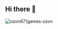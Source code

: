 ## Hi there 👋

![ozon671games-ozon](https://github.com/user-attachments/assets/b6e4bc61-a42b-43e4-9a89-2ee4de8f54e5)



<!--
**hherpa/hherpa** is a ✨ _special_ ✨ repository because its `README.md` (this file) appears on your GitHub profile.

Here are some ideas to get you started:

- 🔭 I’m currently working on ...
- 🌱 I’m currently learning ...
- 👯 I’m looking to collaborate on ...
- 🤔 I’m looking for help with ...
- 💬 Ask me about ...
- 📫 How to reach me: ...
- 😄 Pronouns: ...
- ⚡ Fun fact: ...
-->
